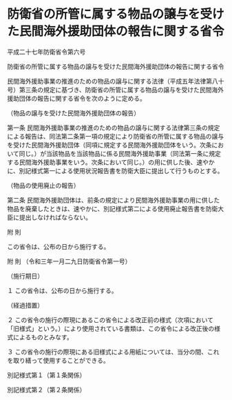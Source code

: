 # 防衛省の所管に属する物品の譲与を受けた民間海外援助団体の報告に関する省令

平成二十七年防衛省令第六号

防衛省の所管に属する物品の譲与を受けた民間海外援助団体の報告に関する省令

民間海外援助事業の推進のための物品の譲与に関する法律（平成五年法律第八十号）第三条の規定に基づき、防衛省の所管に属する物品の譲与を受けた民間海外援助団体の報告に関する省令を次のように定める。

（物品の譲与を受けた民間海外援助団体の報告）

第一条 民間海外援助事業の推進のための物品の譲与に関する法律第三条の規定による報告は、同法第二条第一項の規定により防衛省の所管に属する物品の譲与を受けた民間海外援助団体（同項に規定する民間海外援助団体をいう。次条において同じ。）が当該物品を当該物品に係る民間海外援助事業（同法第一条に規定する民間海外援助事業をいう。次条において同じ。）の用に供した後、速やかに、別記様式第一による使用状況報告書を防衛大臣に提出して行うものとする。

（物品の使用廃止の報告）

第二条 民間海外援助団体は、前条の規定により民間海外援助事業の用に供した物品を廃棄したときは、速やかに、別記様式第二による使用廃止報告書を防衛大臣に提出しなければならない。

附 則

この省令は、公布の日から施行する。

附 則 （令和三年一月二九日防衛省令第一号）

（施行期日）

１ この省令は、公布の日から施行する。

（経過措置）

２ この省令の施行の際現にあるこの省令による改正前の様式（次項において「旧様式」という。）により使用されている書類は、この省令による改正後の様式によるものとみなす。

３ この省令の施行の際現にある旧様式による用紙については、当分の間、これを取り繕って使用することができる。

別記様式第１（第１条関係）

[](/./pict/2FH00000061765.pdf)

別記様式第２（第２条関係）

[](/./pict/2FH00000061766.pdf)
